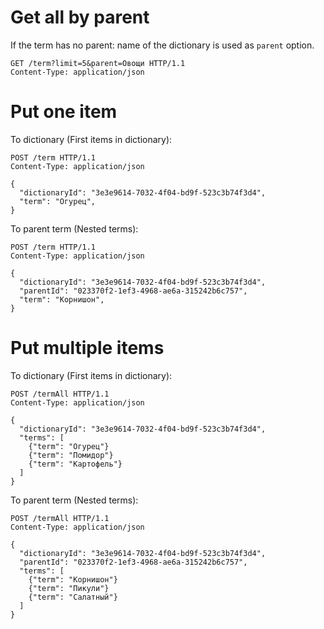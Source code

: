 # Get all by parent

If the term has no parent: name of the dictionary is used as `parent` option.
```http
GET /term?limit=5&parent=Овощи HTTP/1.1
Content-Type: application/json
```

# Put one item

To dictionary (First items in dictionary):
```http
POST /term HTTP/1.1
Content-Type: application/json

{
  "dictionaryId": "3e3e9614-7032-4f04-bd9f-523c3b74f3d4",
  "term": "Огурец",
}
```

To parent term (Nested terms): 
```http
POST /term HTTP/1.1
Content-Type: application/json

{
  "dictionaryId": "3e3e9614-7032-4f04-bd9f-523c3b74f3d4",
  "parentId": "023370f2-1ef3-4968-ae6a-315242b6c757",
  "term": "Корнишон",
}
```

# Put multiple items

To dictionary (First items in dictionary):
```http
POST /termAll HTTP/1.1
Content-Type: application/json

{
  "dictionaryId": "3e3e9614-7032-4f04-bd9f-523c3b74f3d4",
  "terms": [
    {"term": "Огурец"}
    {"term": "Помидор"}
    {"term": "Картофель"}
  ]
}
```

To parent term (Nested terms): 
```http
POST /termAll HTTP/1.1
Content-Type: application/json

{
  "dictionaryId": "3e3e9614-7032-4f04-bd9f-523c3b74f3d4",
  "parentId": "023370f2-1ef3-4968-ae6a-315242b6c757",
  "terms": [
    {"term": "Корнишон"}
    {"term": "Пикули"}
    {"term": "Салатный"}
  ]
}
```
